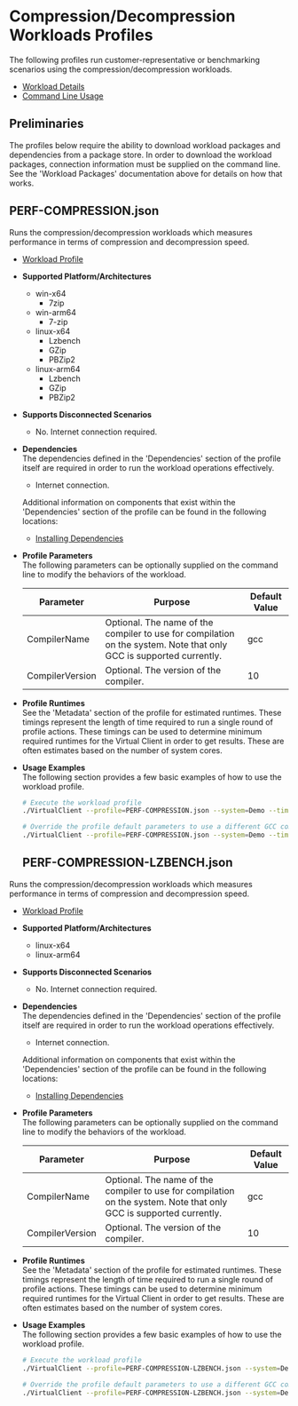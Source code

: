 ﻿---
id: compression-profiles
sidebar_position: 1
---

# Compression/Decompression Workloads Profiles
The following profiles run customer-representative or benchmarking scenarios using the compression/decompression workloads.

* [Workload Details](./compression.md)  
* [Command Line Usage](https://microsoft.github.io/VirtualClient/docs/guides/0010-command-line/)

## Preliminaries
The profiles below require the ability to download workload packages and dependencies from a package store. In order to download the workload packages, connection information 
must be supplied on the command line. See the 'Workload Packages' documentation above for details on how that works.

## PERF-COMPRESSION.json
Runs the compression/decompression workloads which measures performance in terms of compression and decompression speed.

* [Workload Profile](https://github.com/microsoft/VirtualClient/blob/main/src/VirtualClient/VirtualClient.Main/profiles/PERF-COMPRESSION.json) 

* **Supported Platform/Architectures**
  * win-x64  
    * 7zip
  * win-arm64
    * 7-zip
  * linux-x64
    * Lzbench
    * GZip
    * PBZip2
  * linux-arm64
    * Lzbench
    * GZip
    * PBZip2

* **Supports Disconnected Scenarios**  
  * No. Internet connection required.

* **Dependencies**  
  The dependencies defined in the 'Dependencies' section of the profile itself are required in order to run the workload operations effectively.
  * Internet connection.

  Additional information on components that exist within the 'Dependencies' section of the profile can be found in the following locations:
  * [Installing Dependencies](https://microsoft.github.io/VirtualClient/docs/category/dependencies/)

* **Profile Parameters**  
  The following parameters can be optionally supplied on the command line to modify the behaviors of the workload.

  | Parameter                 | Purpose                                                                         | Default Value |
  |---------------------------|---------------------------------------------------------------------------------|---------------|
  | CompilerName              | Optional. The name of the compiler to use for compilation on the system. Note that only GCC is supported currently. | gcc |
  | CompilerVersion           | Optional. The version of the compiler.                                          | 10 |

* **Profile Runtimes**  
  See the 'Metadata' section of the profile for estimated runtimes. These timings represent the length of time required to run a single round of profile 
  actions. These timings can be used to determine minimum required runtimes for the Virtual Client in order to get results. These are often estimates based on the
  number of system cores. 

* **Usage Examples**  
  The following section provides a few basic examples of how to use the workload profile.

  ```bash
  # Execute the workload profile
  ./VirtualClient --profile=PERF-COMPRESSION.json --system=Demo --timeout=1440 --packageStore="{BlobConnectionString|SAS Uri}"

  # Override the profile default parameters to use a different GCC compiler version
  ./VirtualClient --profile=PERF-COMPRESSION.json --system=Demo --timeout=1440 --parameters="CompilerVersion=11"
  ```

  ## PERF-COMPRESSION-LZBENCH.json
Runs the compression/decompression workloads which measures performance in terms of compression and decompression speed.

* [Workload Profile](https://github.com/microsoft/VirtualClient/blob/main/src/VirtualClient/VirtualClient.Main/profiles/PERF-COMPRESSION-LZBENCH.json) 

* **Supported Platform/Architectures**
  * linux-x64
  * linux-arm64

* **Supports Disconnected Scenarios**  
  * No. Internet connection required.

* **Dependencies**  
  The dependencies defined in the 'Dependencies' section of the profile itself are required in order to run the workload operations effectively.
  * Internet connection.

  Additional information on components that exist within the 'Dependencies' section of the profile can be found in the following locations:
  * [Installing Dependencies](https://microsoft.github.io/VirtualClient/docs/category/dependencies/)

* **Profile Parameters**  
  The following parameters can be optionally supplied on the command line to modify the behaviors of the workload.

  | Parameter                 | Purpose                                                                         | Default Value |
  |---------------------------|---------------------------------------------------------------------------------|---------------|
  | CompilerName              | Optional. The name of the compiler to use for compilation on the system. Note that only GCC is supported currently. | gcc |
  | CompilerVersion           | Optional. The version of the compiler.                                          | 10 |

* **Profile Runtimes**  
  See the 'Metadata' section of the profile for estimated runtimes. These timings represent the length of time required to run a single round of profile 
  actions. These timings can be used to determine minimum required runtimes for the Virtual Client in order to get results. These are often estimates based on the
  number of system cores. 

* **Usage Examples**  
  The following section provides a few basic examples of how to use the workload profile.

  ```bash
  # Execute the workload profile
  ./VirtualClient --profile=PERF-COMPRESSION-LZBENCH.json --system=Demo --timeout=1440 --packageStore="{BlobConnectionString|SAS Uri}"

  # Override the profile default parameters to use a different GCC compiler version
  ./VirtualClient --profile=PERF-COMPRESSION-LZBENCH.json --system=Demo --timeout=1440 --parameters="CompilerVersion=11"
  ```

